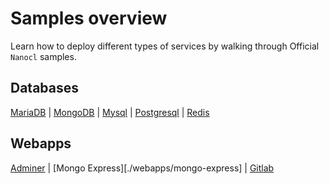# Samples overview

Learn how to deploy different types of services by walking through Official `Nanocl` samples.

## Databases

[MariaDB](./databases/mariadb) | [MongoDB](./databases/mongodb) | [Mysql](./databases/mysql) | [Postgresql](./databases/postgresql) | [Redis](./databases/redis)

## Webapps

[Adminer](./webapps/adminer) | [Mongo Express][./webapps/mongo-express] | [Gitlab](./webapps/gitlab)
